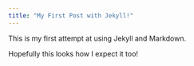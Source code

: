 ```yaml
---
title: "My First Post with Jekyll!"
---
```

This is my first attempt at using Jekyll and Markdown.

Hopefully this looks how I expect it too!
